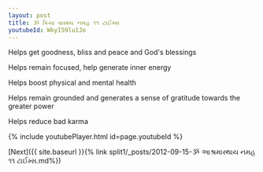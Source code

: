 ```yaml
---
layout: post
title: ૐ ક્રિયા વાસ્થ્ય નમહ ૧૧ ટાઈમ્સ
youtubeId: WkyI59lu1Jo
---
```

 
 
Helps get goodness, bliss and peace and God's blessings
 
Helps remain focused, help generate inner energy 
 
Helps boost physical and mental health 
 
Helps remain grounded and generates a sense of gratitude towards the greater power 
 
Helps reduce bad karma
 
 
 
 


{% include youtubePlayer.html id=page.youtubeId %}
 
[Next]({{ site.baseurl }}{% link  split1/_posts/2012-09-15-ૐ આશ્રમાસ્થાય નમહ ૧૧ ટાઈમ્સ.md%})
 
